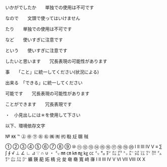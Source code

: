 いかがでしたか　　単独での使用は不可です

なので　　文頭で使ってはいけません

たり　　単独での使用は不可です

など　　使いすぎに注意です

という　　使いすぎに注意です

したいと思います　　冗長表現の可能性があります

事　　「こと」に統一してください(状況による)

出来る　「できる」に統一してください

可能です　　冗長表現の可能性があります

ことができます　　冗長表現です

・　小見出しには＊を使用して下さい

以下、環境依存文字

№
㏍
℡
㊤
㊥
㊦
㊧
㊨
㈱
㈲
㈹
㍾
㍽
㍼
㍻

①
②
③
④
⑤
⑥
⑦
⑧
⑨
⑩
⑪
⑫
⑬
⑭
⑮
⑯
⑰
⑱
⑲
⑳
Ⅰ
Ⅱ
Ⅲ
Ⅳ
Ⅴ
≡
∑
∫
∮
√
⊥
∠
∟
⊿
∵
∩
∪
・
㍉
㎜
㎝
㎞
㎎
㎏
㏄
㍉
㌔
㌢
㍍
㌘
㌧
㌃
㌶
㍑
㍗
㌍
㌦
㌣
㌫
㍊
㌻
纊
鍈
蓜
炻
棈
兊
夋
奛
奣
寬
﨑
嵂
Ⅰ
Ⅱ
Ⅲ
Ⅳ
Ⅴ
Ⅵ
Ⅶ
Ⅷ
Ⅸ
Ⅹ
